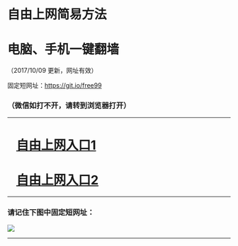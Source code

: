 ﻿# 自由上网简易方法

# 电脑、手机一键翻墙

（2017/10/09 更新，网址有效）

固定短网址：https://git.io/free99

### （微信如打不开，请转到浏览器打开）


***





# &nbsp;&nbsp; <a href="http://ft160721838.fwq-tz-1001.info/fwqtz01.html?t=100900111731 " target="_blank">自由上网入口1</a>
# &nbsp;&nbsp; <a href="http://ft62194784.fwq-tz-1002.info/fwqtz02.html?t=100900130552 " target="_blank">自由上网入口2</a>
***

### 请记住下图中固定短网址：

<img src="https://s3-us-west-2.amazonaws.com/fwq-1001/yjfq-20170905okok.png" /> 


***

